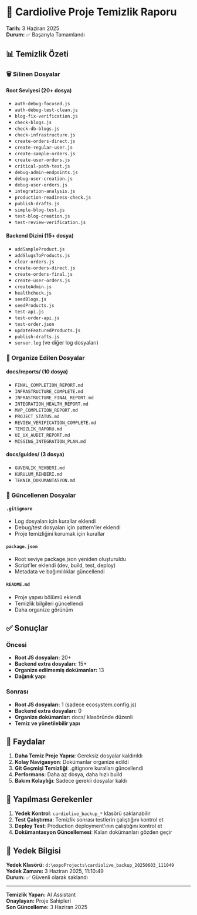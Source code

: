 # 🧹 Cardiolive Proje Temizlik Raporu

**Tarih:** 3 Haziran 2025  
**Durum:** ✅ Başarıyla Tamamlandı

## 📊 Temizlik Özeti

### 🗑️ Silinen Dosyalar

#### Root Seviyesi (20+ dosya)
- `auth-debug-focused.js`
- `auth-debug-test-clean.js`
- `blog-fix-verification.js`
- `check-blogs.js`
- `check-db-blogs.js`
- `check-infrastructure.js`
- `create-orders-direct.js`
- `create-regular-user.js`
- `create-sample-orders.js`
- `create-user-orders.js`
- `critical-path-test.js`
- `debug-admin-endpoints.js`
- `debug-user-creation.js`
- `debug-user-orders.js`
- `integration-analysis.js`
- `production-readiness-check.js`
- `publish-drafts.js`
- `simple-blog-test.js`
- `test-blog-creation.js`
- `test-review-verification.js`

#### Backend Dizini (15+ dosya)
- `addSampleProduct.js`
- `addSlugsToProducts.js`
- `clear-orders.js`
- `create-orders-direct.js`
- `create-orders-final.js`
- `create-user-orders.js`
- `createAdmin.js`
- `healthcheck.js`
- `seedBlogs.js`
- `seedProducts.js`
- `test-api.js`
- `test-order-api.js`
- `test-order.json`
- `updateFeaturedProducts.js`
- `publish-drafts.js`
- `server.log` (ve diğer log dosyaları)

### 📁 Organize Edilen Dosyalar

#### docs/reports/ (10 dosya)
- `FINAL_COMPLETION_REPORT.md`
- `INFRASTRUCTURE_COMPLETE.md`
- `INFRASTRUCTURE_FINAL_REPORT.md`
- `INTEGRATION_HEALTH_REPORT.md`
- `MVP_COMPLETION_REPORT.md`
- `PROJECT_STATUS.md`
- `REVIEW_VERIFICATION_COMPLETE.md`
- `TEMIZLIK_RAPORU.md`
- `UI_UX_AUDIT_REPORT.md`
- `MISSING_INTEGRATION_PLAN.md`

#### docs/guides/ (3 dosya)
- `GUVENLIK_REHBERI.md`
- `KURULUM_REHBERI.md`
- `TEKNIK_DOKUMANTASYON.md`

### 🔧 Güncellenen Dosyalar

#### `.gitignore`
- Log dosyaları için kurallar eklendi
- Debug/test dosyaları için pattern'ler eklendi
- Proje temizliğini korumak için kurallar

#### `package.json`
- Root seviye package.json yeniden oluşturuldu
- Script'ler eklendi (dev, build, test, deploy)
- Metadata ve bağımlılıklar güncellendi

#### `README.md`
- Proje yapısı bölümü eklendi
- Temizlik bilgileri güncellendi
- Daha organize görünüm

## ✅ Sonuçlar

### Öncesi
- **Root JS dosyaları:** 20+
- **Backend extra dosyaları:** 15+
- **Organize edilmemiş dokümanlar:** 13
- **Dağınık yapı**

### Sonrası
- **Root JS dosyaları:** 1 (sadece ecosystem.config.js)
- **Backend extra dosyaları:** 0
- **Organize dokümanlar:** docs/ klasöründe düzenli
- **Temiz ve yönetilebilir yapı**

## 🚀 Faydalar

1. **Daha Temiz Proje Yapısı**: Gereksiz dosyalar kaldırıldı
2. **Kolay Navigasyon**: Dokümanlar organize edildi
3. **Git Geçmişi Temizliği**: .gitignore kuralları güncellendi
4. **Performans**: Daha az dosya, daha hızlı build
5. **Bakım Kolaylığı**: Sadece gerekli dosyalar kaldı

## 🔄 Yapılması Gerekenler

1. **Yedek Kontrol**: `cardiolive_backup_*` klasörü saklanabilir
2. **Test Çalıştırma**: Temizlik sonrası testlerin çalıştığını kontrol et
3. **Deploy Test**: Production deployment'ının çalıştığını kontrol et
4. **Dokümantasyon Güncellemesi**: Kalan dokümanları gözden geçir

## 💾 Yedek Bilgisi

**Yedek Klasörü:** `d:\expoProjects\cardiolive_backup_20250603_111049`  
**Yedek Zamanı:** 3 Haziran 2025, 11:10:49  
**Durum:** ✅ Güvenli olarak saklandı

---

**Temizlik Yapan:** AI Assistant  
**Onaylayan:** Proje Sahipleri  
**Son Güncelleme:** 3 Haziran 2025
